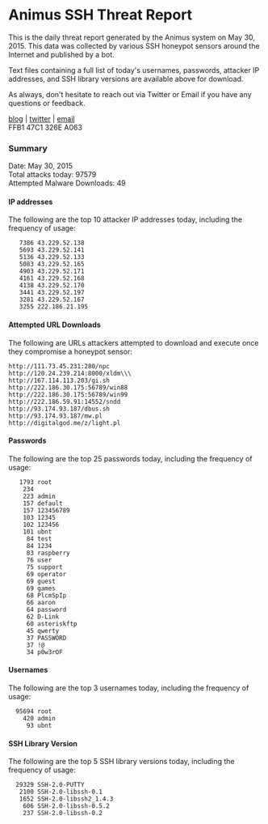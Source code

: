 # Animus SSH Threat Report

This is the daily threat report generated by the Animus system on May 30, 2015. This data was collected by various SSH honeypot sensors around the Internet and published by a bot.  

Text files containing a full list of today's usernames, passwords, attacker IP addresses, and SSH library versions are available above for download.  

As always, don't hesitate to reach out via Twitter or Email if you have any questions or feedback.  

[blog](http://morris.guru) | [twitter](https://twitter.com/andrew___morris) | [email](mailto:andrew@morris.guru)  
FFB1 47C1 326E A063  

### Summary

Date: May 30, 2015  
Total attacks today: 97579  
Attempted Malware Downloads: 49 

#### IP addresses
The following are the top 10 attacker IP addresses today, including the frequency of usage:
```
   7386 43.229.52.138
   5693 43.229.52.141
   5136 43.229.52.133
   5083 43.229.52.165
   4903 43.229.52.171
   4161 43.229.52.168
   4138 43.229.52.170
   3441 43.229.52.197
   3281 43.229.52.167
   3255 222.186.21.195
```

#### Attempted URL Downloads
The following are URLs attackers attempted to download and execute once they compromise a honeypot sensor:
```
http://111.73.45.231:280/npc
http://120.24.239.214:8000/xldm\\\
http://167.114.113.203/gi.sh
http://222.186.30.175:56789/win88
http://222.186.30.175:56789/win99
http://222.186.59.91:14552/sndd
http://93.174.93.187/dbus.sh
http://93.174.93.187/mw.pl
http://digitalgod.me/z/light.pl
```

#### Passwords
The following are the top 25 passwords today, including the frequency of usage:
```
   1793 root
    234 
    223 admin
    157 default
    157 123456789
    103 12345
    102 123456
    101 ubnt
     84 test
     84 1234
     83 raspberry
     76 user
     75 support
     69 operator
     69 guest
     69 games
     68 PlcmSpIp
     66 aaron
     64 password
     62 D-Link
     60 asteriskftp
     45 qwerty
     37 PASSWORD
     37 !@
     34 p0w3rOF
```

#### Usernames
The following are the top 3 usernames today, including the frequency of usage:
```
  95694 root
    420 admin
     93 ubnt
```

#### SSH Library Version
The following are the top 5 SSH library versions today, including the frequency of usage:
```
  29329 SSH-2.0-PUTTY
   2100 SSH-2.0-libssh-0.1
   1652 SSH-2.0-libssh2_1.4.3
    606 SSH-2.0-libssh-0.5.2
    237 SSH-2.0-libssh-0.2
```
